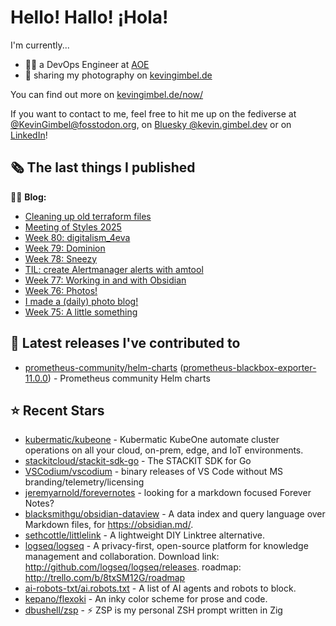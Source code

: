 # Hello! Hallo! ¡Hola!

I'm currently...
- 👨‍💻 a DevOps Engineer at [AOE](https://aoe.com)
- 📸 sharing my photography on [kevingimbel.de](https://kevingimbel.de/photography)

You can find out more on [kevingimbel.de/now/](https://kevingimbel.de/now/)

If you want to contact to me, feel free to hit me up on the fediverse at [@KevinGimbel@fosstodon.org](https://fosstodon.org/@KevinGimbel), on [Bluesky @kevin.gimbel.dev](https://bsky.app/profile/kevin.gimbel.dev) or on [LinkedIn](https://www.linkedin.com/in/kevingimbel/)!

## 🗞 The last things I published

🧑‍💻 **Blog:**

- [Cleaning up old terraform files](https://kevingimbel.de/blog/cleaning-up-old-terraform-files)
- [Meeting of Styles 2025](https://kevingimbel.de/blog/meeting-of-styles-2025)
- [Week 80: digitalism_4eva](https://kevingimbel.de/blog/week-80-digitalism-4eva)
- [Week 79: Dominion](https://kevingimbel.de/blog/week-79-dominion)
- [Week 78: Sneezy](https://kevingimbel.de/blog/week-78-sneezy)
- [TIL: create Alertmanager alerts with amtool](https://kevingimbel.de/blog/til-create-alertmanager-alerts-with-amtool)
- [Week 77: Working in and with Obsidian](https://kevingimbel.de/blog/week-77-working-in-and-with-obsidian)
- [Week 76: Photos!](https://kevingimbel.de/blog/week-76-photos)
- [I made a (daily) photo blog!](https://kevingimbel.de/blog/i-made-a-daily-photo-blog)
- [Week 75: A little something](https://kevingimbel.de/blog/week-75-a-little-something)

## 🔭 Latest releases I've contributed to

- [prometheus-community/helm-charts](https://github.com/prometheus-community/helm-charts) ([prometheus-blackbox-exporter-11.0.0](https://github.com/prometheus-community/helm-charts/releases/tag/prometheus-blackbox-exporter-11.0.0)) - Prometheus community Helm charts

## ⭐ Recent Stars

- [kubermatic/kubeone](https://github.com/kubermatic/kubeone) - Kubermatic KubeOne automate cluster operations on all your cloud, on-prem, edge, and IoT environments.  
- [stackitcloud/stackit-sdk-go](https://github.com/stackitcloud/stackit-sdk-go) - The STACKIT SDK for Go
- [VSCodium/vscodium](https://github.com/VSCodium/vscodium) - binary releases of VS Code without MS branding/telemetry/licensing
- [jeremyarnold/forevernotes](https://github.com/jeremyarnold/forevernotes) - looking for a markdown focused Forever Notes? 
- [blacksmithgu/obsidian-dataview](https://github.com/blacksmithgu/obsidian-dataview) - A data index and query language over Markdown files, for https://obsidian.md/.
- [sethcottle/littlelink](https://github.com/sethcottle/littlelink) - A lightweight DIY Linktree alternative.
- [logseq/logseq](https://github.com/logseq/logseq) - A privacy-first, open-source platform for knowledge management and collaboration. Download link:  http://github.com/logseq/logseq/releases. roadmap: http://trello.com/b/8txSM12G/roadmap
- [ai-robots-txt/ai.robots.txt](https://github.com/ai-robots-txt/ai.robots.txt) - A list of AI agents and robots to block.
- [kepano/flexoki](https://github.com/kepano/flexoki) - An inky color scheme for prose and code.
- [dbushell/zsp](https://github.com/dbushell/zsp) - ⚡ ZSP is my personal ZSH prompt written in Zig

